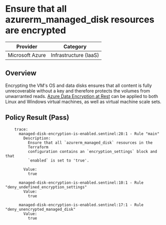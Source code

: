 # Ensure that all azurerm_managed_disk resources are encrypted

| Provider        | Category              |
|-----------------|-----------------------|
| Microsoft Azure | Infrastructure (IaaS) |

## Overview
Encrypting the VM's OS and data disks ensures that all content is fully unrecoverable without a key and therefore protects the volumes from unwarranted reads. [Azure Data Encryption at Rest](https://docs.microsoft.com/en-us/azure/security/fundamentals/encryption-atrest) can be applied to both Linux and Windows virtual machines, as well as virtual machine scale sets.

## Policy Result (Pass)
```shell
    trace:
      managed-disk-encryption-is-enabled.sentinel:28:1 - Rule "main"
        Description:
          Ensure that all `azurerm_managed_disk` resources in the
          Terraform
          configuration contains an `encryption_settings` block and that
          `enabled` is set to 'true'.

        Value:
          true

      managed-disk-encryption-is-enabled.sentinel:10:1 - Rule "deny_undefined_encryption_settings"
        Value:
          true

      managed-disk-encryption-is-enabled.sentinel:17:1 - Rule "deny_unencrypted_managed_disk"
        Value:
          true
```